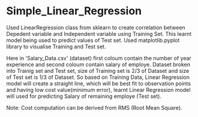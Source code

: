 # Simple_Linear_Regression
Used LinearRegression class from sklearn to create correlation between Depedent variable and Independent variable using Training Set.
This learnt model being used to predict values of Test set.
Used matplotlib.pyplot library to visualise Training and Test set.

Here in 'Salary_Data.csv' (dataset) first coloum contain the number of year experience and second coloum contain salary of employe.
Dataset broken into Trainig set and Test set, size of Training set is 2/3 of Dataset and size of Test set is 1/3 of Dataset.
So based on Training Data, Linear Regression model will create a straight line, which will be best fit to observation points and having low cost value(minimum error), learnt Linear Regression model will used for predicting Salary of remaining employe (Test set).

Note: Cost computation can be derived from RMS (Root Mean Square).
